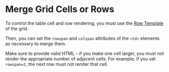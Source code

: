 # Merge Grid Cells or Rows

To control the table cell and row rendering, you must use the <a href="https://docs.telerik.com/blazor-ui/components/grid/templates/row" target="_blank">Row Template</a> of the grid.

Then, you can set the `rowspan` and `colspan` attributes of the `<td>` elements as necessary to merge them.

Make sure to provide valid HTML - if you make one cell larger, you must not render the appropriate number of adjacent cells. For example, if you set `rowspan=2`, the next row must not render that cell.